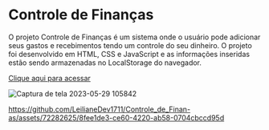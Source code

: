 # Controle de Finanças
O projeto Controle de Finanças é um sistema onde o usuário pode adicionar seus gastos e recebimentos tendo um controle do seu dinheiro. O projeto foi desenvolvido em HTML, CSS e JavaScript e as informações inseridas estão sendo armazenadas no LocalStorage do navegador.

[Clique aqui para acessar](https://controle-financeiro-sooty.vercel.app/)


![Captura de tela 2023-05-29 105842](https://github.com/LeilianeDev1711/Controle_de_Finan-as/assets/72282625/377c549a-12b2-4d8b-b15c-760f8ebd34d8)


https://github.com/LeilianeDev1711/Controle_de_Finan-as/assets/72282625/8fee1de3-ce60-4220-ab58-0704cbccd95d

